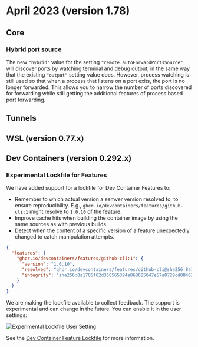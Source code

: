 # April 2023 (version 1.78)

## Core

### Hybrid port source

The new `"hybrid"` value for the setting `"remote.autoForwardPortsSource"` will discover ports by watching terminal and debug output, in the same way that the existing `"output"` setting value does. However, process watching is still used so that when a process that listens on a port exits, the port is no longer forwarded. This allows you to narrow the number of ports discovered for forwarding while still getting the additional features of process based port forwarding.

## Tunnels

## WSL (version 0.77.x)

## Dev Containers (version 0.292.x)

### Experimental Lockfile for Features

We have added support for a lockfile for Dev Container Features to:
- Remember to which actual version a semver version resolved to, to ensure reproducibility. E.g., `ghcr.io/devcontainers/features/github-cli:1` might resolve to `1.0.10` of the feature.
- Improve cache hits when building the container image by using the same sources as with previous builds.
- Detect when the content of a specific version of a feature unexpectedly changed to catch manipulation attempts.

```json
{
  "features": {
    "ghcr.io/devcontainers/features/github-cli:1": {
      "version": "1.0.10",
      "resolved": "ghcr.io/devcontainers/features/github-cli@sha256:8a1705f62d358565394a868685047e57a8729cd88462a665967bea79a550b7c7",
      "integrity": "sha256:8a1705f62d358565394a868685047e57a8729cd88462a665967bea79a550b7c7"
    }
  }
}
```

We are making the lockfile available to collect feedback. The support is experimental and can change in the future. You can enable it in the user settings:

![Experimental Lockfile User Setting](images/1_78/devcontainers-lockfile.png)

See the [Dev Container Feature Lockfile](https://github.com/devcontainers/spec/blob/main/proposals/devcontainer-lockfile.md) for more information.